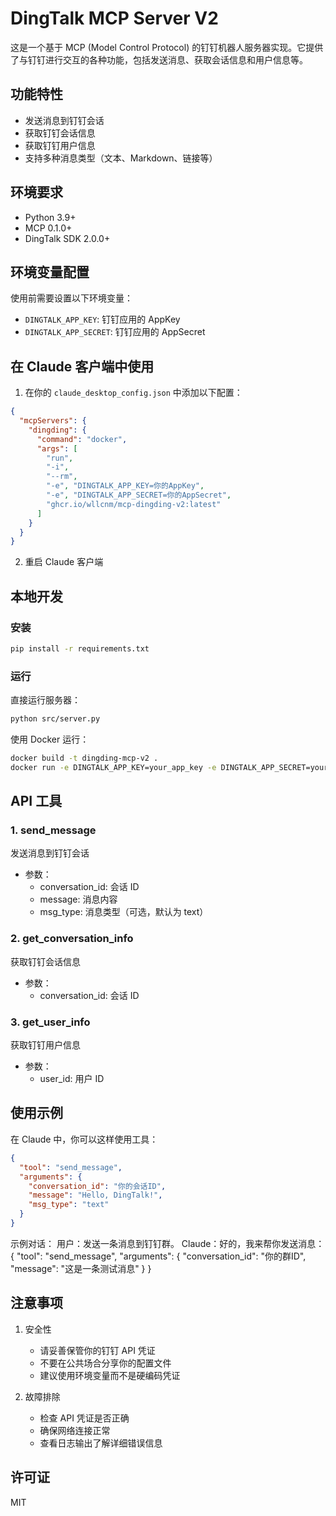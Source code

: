 # DingTalk MCP Server V2

这是一个基于 MCP (Model Control Protocol) 的钉钉机器人服务器实现。它提供了与钉钉进行交互的各种功能，包括发送消息、获取会话信息和用户信息等。

## 功能特性

- 发送消息到钉钉会话
- 获取钉钉会话信息
- 获取钉钉用户信息
- 支持多种消息类型（文本、Markdown、链接等）

## 环境要求

- Python 3.9+
- MCP 0.1.0+
- DingTalk SDK 2.0.0+

## 环境变量配置

使用前需要设置以下环境变量：

- `DINGTALK_APP_KEY`: 钉钉应用的 AppKey
- `DINGTALK_APP_SECRET`: 钉钉应用的 AppSecret

## 在 Claude 客户端中使用

1. 在你的 `claude_desktop_config.json` 中添加以下配置：
```json
{
  "mcpServers": {
    "dingding": {
      "command": "docker",
      "args": [
        "run",
        "-i",
        "--rm",
        "-e", "DINGTALK_APP_KEY=你的AppKey",
        "-e", "DINGTALK_APP_SECRET=你的AppSecret",
        "ghcr.io/wllcnm/mcp-dingding-v2:latest"
      ]
    }
  }
}
```

2. 重启 Claude 客户端

## 本地开发

### 安装

```bash
pip install -r requirements.txt
```

### 运行

直接运行服务器：
```bash
python src/server.py
```

使用 Docker 运行：
```bash
docker build -t dingding-mcp-v2 .
docker run -e DINGTALK_APP_KEY=your_app_key -e DINGTALK_APP_SECRET=your_app_secret dingding-mcp-v2
```

## API 工具

### 1. send_message
发送消息到钉钉会话
- 参数：
  - conversation_id: 会话 ID
  - message: 消息内容
  - msg_type: 消息类型（可选，默认为 text）

### 2. get_conversation_info
获取钉钉会话信息
- 参数：
  - conversation_id: 会话 ID

### 3. get_user_info
获取钉钉用户信息
- 参数：
  - user_id: 用户 ID

## 使用示例

在 Claude 中，你可以这样使用工具：

```json
{
  "tool": "send_message",
  "arguments": {
    "conversation_id": "你的会话ID",
    "message": "Hello, DingTalk!",
    "msg_type": "text"
  }
}
```

示例对话：
用户：发送一条消息到钉钉群。
Claude：好的，我来帮你发送消息：
{
  "tool": "send_message",
  "arguments": {
    "conversation_id": "你的群ID",
    "message": "这是一条测试消息"
  }
}

## 注意事项

1. 安全性
   - 请妥善保管你的钉钉 API 凭证
   - 不要在公共场合分享你的配置文件
   - 建议使用环境变量而不是硬编码凭证

2. 故障排除
   - 检查 API 凭证是否正确
   - 确保网络连接正常
   - 查看日志输出了解详细错误信息

## 许可证

MIT 